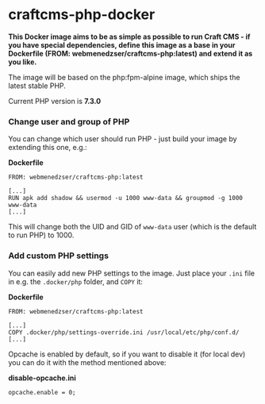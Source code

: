 # craftcms-php-docker

**This Docker image aims to be as simple as possible to run Craft CMS - if you have special dependencies, define this image as a base in your Dockerfile (FROM: webmenedzser/craftcms-php:latest) and extend it as you like.**

The image will be based on the php:fpm-alpine image, which ships the latest stable PHP.

Current PHP version is **7.3.0**

### Change user and group of PHP
You can change which user should run PHP - just build your image by extending this one, e.g.: 

**Dockerfile**
```
FROM: webmenedzser/craftcms-php:latest

[...]
RUN apk add shadow && usermod -u 1000 www-data && groupmod -g 1000 www-data
[...]
```

This will change both the UID and GID of `www-data` user (which is the default to run PHP) to 1000. 

### Add custom PHP settings
You can easily add new PHP settings to the image. Just place your `.ini` file in e.g. the `.docker/php` folder, and `COPY` it: 

**Dockerfile**
```
FROM: webmenedzser/craftcms-php:latest

[...]
COPY .docker/php/settings-override.ini /usr/local/etc/php/conf.d/
[...]
```
Opcache is enabled by default, so if you want to disable it (for local dev) you can do it with the method mentioned above: 

**disable-opcache.ini**
```
opcache.enable = 0;
```
